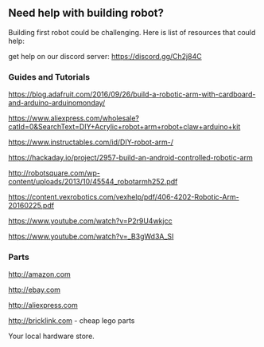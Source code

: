 

## Need help with building robot?

Building first robot could be challenging.  Here is list of resources that could help:

get help on our discord server: <https://discord.gg/Ch2j84C>

### Guides and Tutorials

https://blog.adafruit.com/2016/09/26/build-a-robotic-arm-with-cardboard-and-arduino-arduinomonday/

https://www.aliexpress.com/wholesale?catId=0&SearchText=DIY+Acrylic+robot+arm+robot+claw+arduino+kit

https://www.instructables.com/id/DIY-robot-arm-/

https://hackaday.io/project/2957-build-an-android-controlled-robotic-arm

http://robotsquare.com/wp-content/uploads/2013/10/45544_robotarmh252.pdf

https://content.vexrobotics.com/vexhelp/pdf/406-4202-Robotic-Arm-20160225.pdf

https://www.youtube.com/watch?v=P2r9U4wkjcc

https://www.youtube.com/watch?v=_B3gWd3A_SI

### Parts

<http://amazon.com>

<http://ebay.com>

<http://aliexpress.com>

<http://bricklink.com> - cheap lego parts

Your local hardware store.


